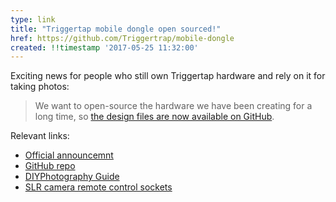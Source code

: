 ```yaml
---
type: link
title: "Triggertap mobile dongle open sourced!"
href: https://github.com/Triggertrap/mobile-dongle
created: !!timestamp '2017-05-25 11:32:00'
---
```

Exciting news for people who still own Triggertap hardware and rely on it for taking photos:

> We want to open-source the hardware we have been creating for a long time, so [the design files are now available on GitHub][1].

Relevant links:
* [Official announcemnt][2]
* [GitHub repo][1]
* [DIYPhotography Guide][3]
* [SLR camera remote control sockets][4]

[1]: https://github.com/Triggertrap/mobile-dongle
[2]: https://medium.com/triggertrap-playbook/now-open-source-triggertrap-mobile-dongle-e89e5f542d00
[3]: http://www.diyphotography.net/building-diy-trigger-trap/
[4]: https://medium.com/triggertrap-playbook/slr-camera-remote-control-sockets-ff2e84482682
